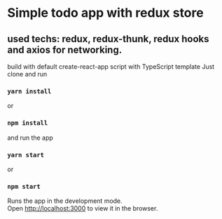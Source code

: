 # Simple todo app with redux store
## used techs: redux, redux-thunk, redux hooks and axios for networking. 
build with default create-react-app script with TypeScript template 
Just clone and run

### `yarn install`
or 
### `npm install`

and run the app

### `yarn start`
or 
### `npm start`

Runs the app in the development mode.\
Open [http://localhost:3000](http://localhost:3000) to view it in the browser.

